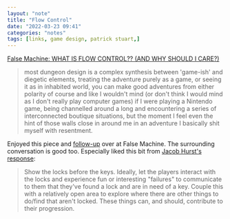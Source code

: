 ```yaml
---
layout: "note"
title: "Flow Control"
date: "2022-03-23 09:41"
categories: "notes"
tags: [links, game design, patrick stuart,]
---
```

[False Machine: WHAT IS FLOW CONTROL?? (AND WHY SHOULD I CARE?)](http://falsemachine.blogspot.com/2022/03/what-is-flow-control-and-why-should-i.html)
>most dungeon design is a complex synthesis between 'game-ish' and diegetic elements, treating the adventure purely as a game, or seeing it as in inhabited world, you can make good adventures from either polarity of course and like I wouldn't mind (or don't think I would mind as I don't really play computer games) if I were playing a Nintendo game, being channelled around a long and encountering a series of interconnected boutique situations, but the moment I feel even the hint of those walls close in around me in an adventure I basically shit myself with resentment.

Enjoyed this piece and [follow-up](http://falsemachine.blogspot.com/2022/03/ok-im-going-to-re-write-this.html) over at False Machine. The surrounding conversation is good too. Especially liked this bit from [Jacob Hurst's response](https://www.demogorgon.org/2022/03/on-flow-control.html):
>Show the locks before the keys. Ideally, let the players interact with the locks and experience fun or interesting "failures" to communicate to them that they've found a lock and are in need of a key. Couple this with a relatively open area to explore where there are other things to do/find that aren't locked. These things can, and should, contribute to their progression.
